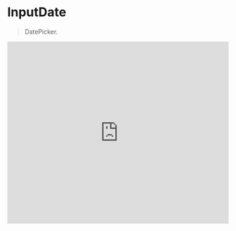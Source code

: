 # InputDate

> DatePicker.

<iframe  frameborder="0"
style=" width: 100%; height: 415px" src="https://docks-demo.netlify.app/examples/InputDate/StartEnd/startEnd.html">
</iframe>